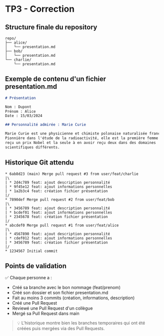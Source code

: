 # TP3 - Correction

## Structure finale du repository

```
repo/
├── alice/
│   └── presentation.md
├── bob/
│   └── presentation.md
└── charlie/
    └── presentation.md
```

## Exemple de contenu d'un fichier presentation.md

```markdown:alice/presentation.md
# Présentation

Nom : Dupont
Prénom : Alice
Date : 15/03/2024

## Personnalité admirée : Marie Curie

Marie Curie est une physicienne et chimiste polonaise naturalisée française.
Pionnière dans l'étude de la radioactivité, elle est la première femme à avoir
reçu un prix Nobel et la seule à en avoir reçu deux dans des domaines
scientifiques différents.
```

## Historique Git attendu

```
* 6ab8d23 (main) Merge pull request #3 from user/feat/charlie
|\
| * 2d4c789 feat: ajout description personnalité
| * 9f45e12 feat: ajout informations personnelles
| * 1a2b3c4 feat: création fichier présentation
|/
* 7890def Merge pull request #2 from user/feat/bob
|\
| * 3456789 feat: ajout description personnalité
| * bcdef01 feat: ajout informations personnelles
| * 2345678 feat: création fichier présentation
|/
* abcdef0 Merge pull request #1 from user/feat/alice
|\
| * 4567890 feat: ajout description personnalité
| * cdef012 feat: ajout informations personnelles
| * 3456789 feat: création fichier présentation
|/
* 1234567 Initial commit
```

## Points de validation

✅ Chaque personne a :

- Créé sa branche avec le bon nommage (feat/prenom)
- Créé son dossier et son fichier presentation.md
- Fait au moins 3 commits (création, informations, description)
- Créé une Pull Request
- Reviewé une Pull Request d'un collègue
- Mergé sa Pull Request dans main

> 💡 L'historique montre bien les branches temporaires qui ont été créées puis mergées via des Pull Requests.
